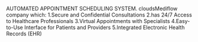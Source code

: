 AUTOMATED APPOINTMENT SCHEDULING SYSTEM.
cloudsMediflow company which:
1.Secure and Confidential Consultations
2.has 24/7 Access to Healthcare Professionals
3.Virtual Appointments with Specialists
4.Easy-to-Use Interface for Patients and Providers
5.Integrated Electronic Health Records (EHR)

